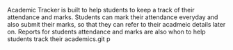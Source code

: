 Academic Tracker is built to help students to keep a track of their attendance and marks. Students can mark their attendance everyday and also submit their marks, so that they can refer to their acadmeic details later on. Reports for students attendance and marks are also whon to help students track their academics.git p